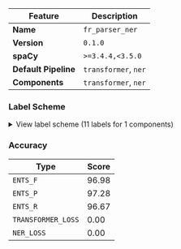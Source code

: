 | Feature | Description |
| --- | --- |
| **Name** | `fr_parser_ner` |
| **Version** | `0.1.0` |
| **spaCy** | `>=3.4.4,<3.5.0` |
| **Default Pipeline** | `transformer`, `ner` |
| **Components** | `transformer`, `ner` |

### Label Scheme

<details>

<summary>View label scheme (11 labels for 1 components)</summary>

| Component | Labels |
| --- | --- |
| **`ner`** | `ADRESS`, `Birth/Age`, `DATE`, `DIPLOMA`, `INSTITUT`, `LOC`, `ORG`, `PERSON`, `POSITION`, `SKILL`, `TITLE` |

</details>

### Accuracy

| Type | Score |
| --- | --- |
| `ENTS_F` | 96.98 |
| `ENTS_P` | 97.28 |
| `ENTS_R` | 96.67 |
| `TRANSFORMER_LOSS` | 0.00 |
| `NER_LOSS` | 0.00 |